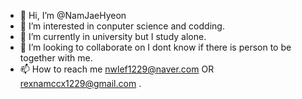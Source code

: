 - 👋 Hi, I’m @NamJaeHyeon
- 👀 I’m interested in conputer science and codding.
- 🌱 I’m currently in university but I study alone.
- 💞️ I’m looking to collaborate on I dont know if there is person to be together with me.
- 📫 How to reach me nwlef1229@naver.com OR rexnamccx1229@gmail.com .

<!---
NamJaeHyeon/NamJaeHyeon is a ✨ special ✨ repository because its `README.md` (this file) appears on your GitHub profile.
You can click the Preview link to take a look at your changes.
--->

